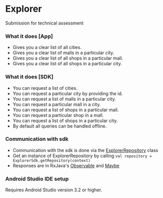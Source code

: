 # Explorer
Submission for technical assessment

### What it does [App]
* Gives you a clear list of all cities.  
* Gives you a clear list of malls in a particular city.  
* Gives you a clear list of all shops in a particular mall.  
* Gives you a clear list of all shops in a particular city.  

### What it does [SDK]
* You can request a list of cities.  
* You can request a particular city by providing the id.  
* You can request a list of malls in a particular city.  
* You can request a particular mall in a city. 
* You can request a list of shops in a particular mall.  
* You can request a particular shop in a mall. 
* You can request a list of shops in a particular city.  
* By default all queries can be handled offline.  

### Communication with sdk
* Communication with the sdk is done via the [ExplorerRepository](
      Explorer/explorer-sdk/src/main/java/com/tinashe/explorer/sdk/data/repository/ExplorerRepository.kt
    ) class
* Get an instance of ExplorerRepository by calling `val repository = ExplorerSdk.getRepository(context)`  
* Responses are in RxJava's [Observable](http://reactivex.io/RxJava/javadoc/io/reactivex/Observable.html) and [Maybe](http://reactivex.io/RxJava/javadoc/io/reactivex/Maybe.html)

### Android Studio IDE setup
Requires Android Studio version 3.2 or higher.
